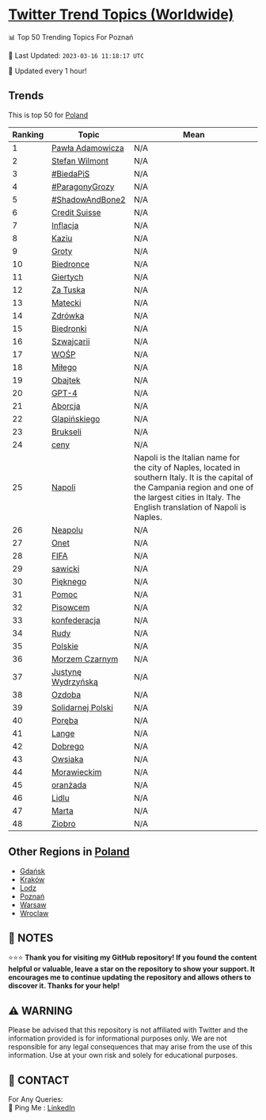 [Twitter Trend Topics (Worldwide)](https://github.com/ErcinDedeoglu/Twitter-Trend-Topics)
==========


📊 Top 50 Trending Topics For Poznań

📆 Last Updated: `2023-03-16 11:18:17 UTC`

🔧 Updated every 1 hour!


## Trends

This is top 50 for [Poland](</Poland>)

| Ranking | Topic | Mean |
| ------- | ------------ | ------------ |
| 1 | [Pawła Adamowicza](http://twitter.com/search?q=Paw%c5%82a+Adamowicza) | N/A |
| 2 | [Stefan Wilmont](http://twitter.com/search?q=Stefan+Wilmont) | N/A |
| 3 | [#BiedaPiS](http://twitter.com/search?q=%23BiedaPiS) | N/A |
| 4 | [#ParagonyGrozy](http://twitter.com/search?q=%23ParagonyGrozy) | N/A |
| 5 | [#ShadowAndBone2](http://twitter.com/search?q=%23ShadowAndBone2) | N/A |
| 6 | [Credit Suisse](http://twitter.com/search?q=Credit+Suisse) | N/A |
| 7 | [Inflacja](http://twitter.com/search?q=Inflacja) | N/A |
| 8 | [Kaziu](http://twitter.com/search?q=Kaziu) | N/A |
| 9 | [Groty](http://twitter.com/search?q=Groty) | N/A |
| 10 | [Biedronce](http://twitter.com/search?q=Biedronce) | N/A |
| 11 | [Giertych](http://twitter.com/search?q=Giertych) | N/A |
| 12 | [Za Tuska](http://twitter.com/search?q=Za+Tuska) | N/A |
| 13 | [Matecki](http://twitter.com/search?q=Matecki) | N/A |
| 14 | [Zdrówka](http://twitter.com/search?q=Zdr%c3%b3wka) | N/A |
| 15 | [Biedronki](http://twitter.com/search?q=Biedronki) | N/A |
| 16 | [Szwajcarii](http://twitter.com/search?q=Szwajcarii) | N/A |
| 17 | [WOŚP](http://twitter.com/search?q=WO%c5%9aP) | N/A |
| 18 | [Miłego](http://twitter.com/search?q=Mi%c5%82ego) | N/A |
| 19 | [Obajtek](http://twitter.com/search?q=Obajtek) | N/A |
| 20 | [GPT-4](http://twitter.com/search?q=GPT-4) | N/A |
| 21 | [Aborcja](http://twitter.com/search?q=Aborcja) | N/A |
| 22 | [Glapińskiego](http://twitter.com/search?q=Glapi%c5%84skiego) | N/A |
| 23 | [Brukseli](http://twitter.com/search?q=Brukseli) | N/A |
| 24 | [ceny](http://twitter.com/search?q=ceny) | N/A |
| 25 | [Napoli](http://twitter.com/search?q=Napoli) | Napoli is the Italian name for the city of Naples, located in southern Italy. It is the capital of the Campania region and one of the largest cities in Italy. The English translation of Napoli is Naples. |
| 26 | [Neapolu](http://twitter.com/search?q=Neapolu) | N/A |
| 27 | [Onet](http://twitter.com/search?q=Onet) | N/A |
| 28 | [FIFA](http://twitter.com/search?q=FIFA) | N/A |
| 29 | [sawicki](http://twitter.com/search?q=sawicki) | N/A |
| 30 | [Pięknego](http://twitter.com/search?q=Pi%c4%99knego) | N/A |
| 31 | [Pomoc](http://twitter.com/search?q=Pomoc) | N/A |
| 32 | [Pisowcem](http://twitter.com/search?q=Pisowcem) | N/A |
| 33 | [konfederacja](http://twitter.com/search?q=konfederacja) | N/A |
| 34 | [Rudy](http://twitter.com/search?q=Rudy) | N/A |
| 35 | [Polskie](http://twitter.com/search?q=Polskie) | N/A |
| 36 | [Morzem Czarnym](http://twitter.com/search?q=Morzem+Czarnym) | N/A |
| 37 | [Justynę Wydrzyńską](http://twitter.com/search?q=Justyn%c4%99+Wydrzy%c5%84sk%c4%85) | N/A |
| 38 | [Ozdoba](http://twitter.com/search?q=Ozdoba) | N/A |
| 39 | [Solidarnej Polski](http://twitter.com/search?q=Solidarnej+Polski) | N/A |
| 40 | [Poręba](http://twitter.com/search?q=Por%c4%99ba) | N/A |
| 41 | [Lange](http://twitter.com/search?q=Lange) | N/A |
| 42 | [Dobrego](http://twitter.com/search?q=Dobrego) | N/A |
| 43 | [Owsiaka](http://twitter.com/search?q=Owsiaka) | N/A |
| 44 | [Morawieckim](http://twitter.com/search?q=Morawieckim) | N/A |
| 45 | [oranżada](http://twitter.com/search?q=oran%c5%bcada) | N/A |
| 46 | [Lidlu](http://twitter.com/search?q=Lidlu) | N/A |
| 47 | [Marta](http://twitter.com/search?q=Marta) | N/A |
| 48 | [Ziobro](http://twitter.com/search?q=Ziobro) | N/A |



## Other Regions in [Poland](</Poland>)

* [Gdańsk](</Poland/Gdańsk.md>)
* [Kraków](</Poland/Kraków.md>)
* [Lodz](</Poland/Lodz.md>)
* [Poznań](</Poland/Poznań.md>)
* [Warsaw](</Poland/Warsaw.md>)
* [Wroclaw](</Poland/Wroclaw.md>)



## 📝 NOTES

⭐⭐⭐ **Thank you for visiting my GitHub repository! If you found the content helpful or valuable, leave a star on the repository to show your support. It encourages me to continue updating the repository and allows others to discover it. Thanks for your help!**


## ⚠️ WARNING

Please be advised that this repository is not affiliated with Twitter and the information provided is for informational purposes only. We are not responsible for any legal consequences that may arise from the use of this information. Use at your own risk and solely for educational purposes.


## 📨 CONTACT

 For Any Queries:  
            🏓 Ping Me : [LinkedIn](https://www.linkedin.com/in/ercindedeoglu/)
